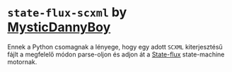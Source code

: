 # `state-flux-scxml` by [MysticDannyBoy](https://github.com/MysticDannyBoy)

Ennek a Python csomagnak a lényege, hogy egy adott `SCXML` kiterjesztésű fájlt a megfelelő módon parse-oljon és adjon át a [State-flux](https://github.com/MysticDannyBoy/state-flux) state-machine motornak.
